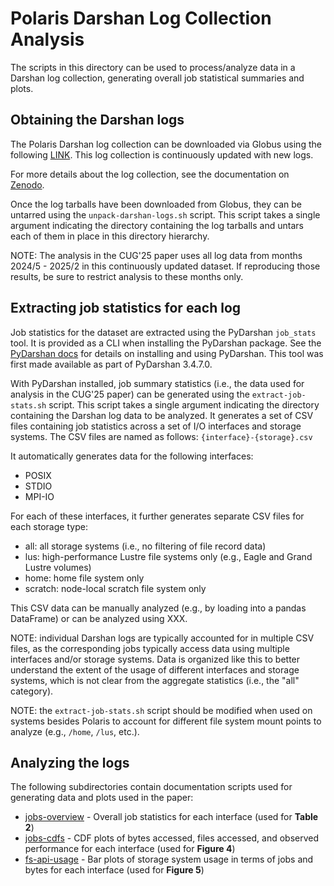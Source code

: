 # Polaris Darshan Log Collection Analysis

The scripts in this directory can be used to process/analyze data in a Darshan log collection, generating overall job statistical summaries and plots.

## Obtaining the Darshan logs

The Polaris Darshan log collection can be downloaded via Globus using the following [LINK](https://app.globus.org/file-manager?origin_id=245b5124-cd81-4381-bc38-243687d95bfd&origin_path=%2F).
This log collection is continuously updated with new logs.

For more details about the log collection, see the documentation on [Zenodo](https://zenodo.org/records/15052604).

Once the log tarballs have been downloaded from Globus, they can be untarred using the `unpack-darshan-logs.sh` script. This script takes a single argument indicating the directory containing the log tarballs and untars each of them in place in this directory hierarchy.

NOTE: The analysis in the CUG'25 paper uses all log data from months 2024/5 - 2025/2 in this continuously updated dataset. If reproducing those results, be sure to restrict analysis to these months only.

## Extracting job statistics for each log

Job statistics for the dataset are extracted using the PyDarshan `job_stats` tool. It is provided as a CLI when installing the PyDarshan package. See the [PyDarshan docs](https://www.mcs.anl.gov/research/projects/darshan/docs/pydarshan/index.html) for details on installing and using PyDarshan. This tool was first made available as part of PyDarshan 3.4.7.0.

With PyDarshan installed, job summary statistics (i.e., the data used for analysis in the CUG'25 paper) can be generated using the `extract-job-stats.sh` script. This script takes a single argument indicating the directory containing the Darshan log data to be analyzed. It generates a set of CSV files containing job statistics across a set of I/O interfaces and storage systems. The CSV files are named as follows: `{interface}-{storage}.csv`

It automatically generates data for the following interfaces:
 - POSIX
 - STDIO
 - MPI-IO

For each of these interfaces, it further generates separate CSV files for each storage type:
 - all: all storage systems (i.e., no filtering of file record data)
 - lus: high-performance Lustre file systems only (e.g., Eagle and Grand Lustre volumes)
 - home: home file system only
 - scratch: node-local scratch file system only

This CSV data can be manually analyzed (e.g., by loading into a pandas DataFrame) or can be analyzed using XXX.

NOTE: individual Darshan logs are typically accounted for in multiple CSV files, as the corresponding jobs typically access data using multiple interfaces and/or storage systems. Data is organized like this to better understand the extent of the usage of different interfaces and storage systems, which is not clear from the aggregate statistics (i.e., the "all" category).

NOTE: the `extract-job-stats.sh` script should be modified when used on systems besides Polaris to account for different file system mount points to analyze (e.g., `/home`, `/lus`, etc.).

## Analyzing the logs

The following subdirectories contain documentation scripts used for generating data and plots used in the paper:

- [jobs-overview](jobs-overview) - Overall job statistics for each interface (used for **Table 2**)
- [jobs-cdfs](jobs-cdfs) - CDF plots of bytes accessed, files accessed, and observed performance for each interface (used for **Figure 4**)
- [fs-api-usage](fs-api-usage) - Bar plots of storage system usage in terms of jobs and bytes for each interface (used for **Figure 5**)

